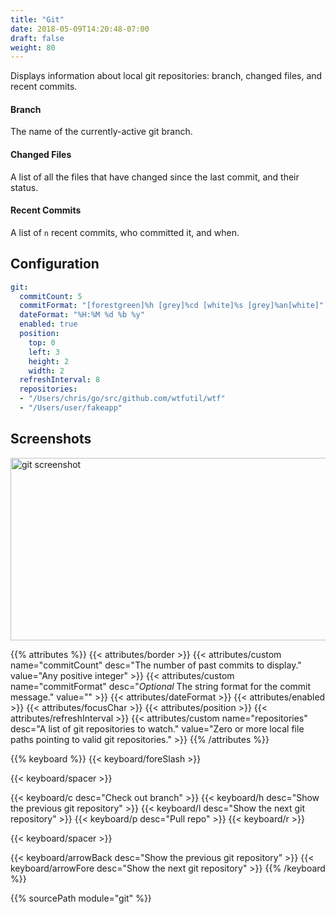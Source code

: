 ```yaml
---
title: "Git"
date: 2018-05-09T14:20:48-07:00
draft: false
weight: 80
---
```


Displays information about local git repositories: branch, changed
files, and recent commits.

#### Branch

The name of the currently-active git branch.

#### Changed Files

A list of all the files that have changed since the last
commit, and their status.

#### Recent Commits

A list of `n` recent commits, who committed it, and when.

## Configuration

```yaml
git:
  commitCount: 5
  commitFormat: "[forestgreen]%h [grey]%cd [white]%s [grey]%an[white]"
  dateFormat: "%H:%M %d %b %y"
  enabled: true
  position:
    top: 0
    left: 3
    height: 2
    width: 2
  refreshInterval: 8
  repositories:
  - "/Users/chris/go/src/github.com/wtfutil/wtf"
  - "/Users/user/fakeapp"
```

## Screenshots

<img class="screenshot" src="/imgs/modules/git.png" width="720" height="292" alt="git screenshot" />

{{% attributes %}}
  {{< attributes/border >}}
  {{< attributes/custom name="commitCount" desc="The number of past commits to display." value="Any positive integer" >}}
  {{< attributes/custom name="commitFormat" desc="_Optional_ The string format for the commit message." value="" >}}
  {{< attributes/dateFormat >}}
  {{< attributes/enabled >}}
  {{< attributes/focusChar >}}
  {{< attributes/position >}}
  {{< attributes/refreshInterval >}}
  {{< attributes/custom name="repositories" desc="A list of git repositories to watch." value="Zero or more local file paths pointing to valid git repositories." >}}
{{% /attributes %}}

{{% keyboard %}}
  {{< keyboard/foreSlash >}}

  {{< keyboard/spacer >}}

  {{< keyboard/c desc="Check out branch" >}}
  {{< keyboard/h desc="Show the previous git repository" >}}
  {{< keyboard/l desc="Show the next git repository" >}}
  {{< keyboard/p desc="Pull repo" >}}
  {{< keyboard/r >}}

  {{< keyboard/spacer >}}

  {{< keyboard/arrowBack desc="Show the previous git repository" >}}
  {{< keyboard/arrowFore desc="Show the next git repository" >}}
{{% /keyboard %}}

{{% sourcePath module="git" %}}
